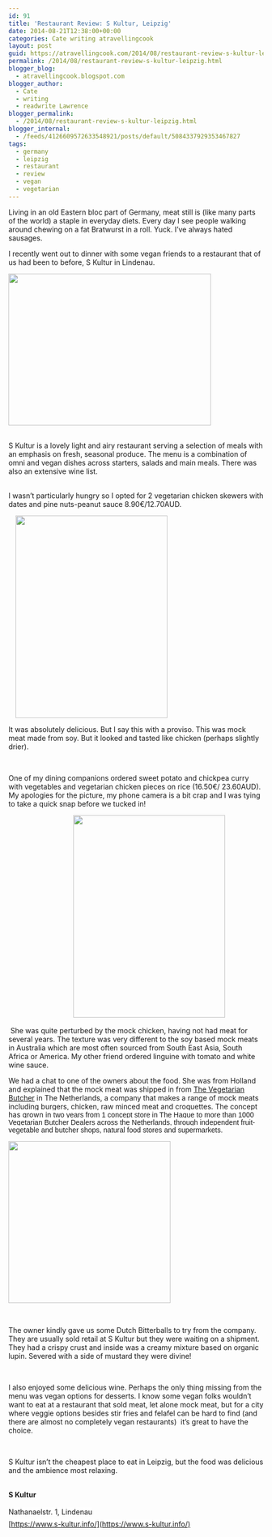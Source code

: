 ```yaml
---
id: 91
title: 'Restaurant Review: S Kultur, Leipzig'
date: 2014-08-21T12:38:00+00:00
categories: Cate writing atravellingcook
layout: post
guid: https://atravellingcook.com/2014/08/restaurant-review-s-kultur-leipzig.html
permalink: /2014/08/restaurant-review-s-kultur-leipzig.html
blogger_blog:
  - atravellingcook.blogspot.com
blogger_author:
  - Cate
  - writing
  - readwrite Lawrence
blogger_permalink:
  - /2014/08/restaurant-review-s-kultur-leipzig.html
blogger_internal:
  - /feeds/4126609572633548921/posts/default/5084337929353467827
tags:
  - germany
  - leipzig
  - restaurant
  - review
  - vegan
  - vegetarian
---
```

Living in an old Eastern bloc part of Germany, meat still is (like many parts of the world) a staple in everyday diets. Every day I see people walking around chewing on a fat Bratwurst in a roll. Yuck. I&#8217;ve always hated sausages. 



I recently went out to dinner with some vegan friends to a restaurant that of us had been to before, S Kultur in Lindenau. 


  <a  href="https://4.bp.blogspot.com/-6ncvNbdbdzk/U_XTeP9yC3I/AAAAAAAAJPw/y3WSs0mVdng/s1600/x55840e6a4d0607ed42cdefe547b9e2c1__400.jpg.pagespeed.ic.P9aVdsinPN.jpg"><img class=" aligncenter" src="https://4.bp.blogspot.com/-6ncvNbdbdzk/U_XTeP9yC3I/AAAAAAAAJPw/y3WSs0mVdng/s1600/x55840e6a4d0607ed42cdefe547b9e2c1__400.jpg.pagespeed.ic.P9aVdsinPN.jpg" alt="" width="400" height="300" border="0" /></a>


<br /> <span style="margin: 0px; padding: 0px;">S Kultur is a lovely light and airy restaurant serving a selection of meals with an emphasis on fresh, seasonal produce. The menu is a combination of omni and vegan dishes across starters, salads and main meals. There was also an extensive wine list. 
  
<span style="margin: 0px; padding: 0px;"><br /> <span style="margin: 0px; padding: 0px;">I wasn&#8217;t particularly hungry so I opted for <span style="margin: 0px; padding: 0px;">2 vegetarian chicken skewers <span style="margin: 0px; padding: 0px;">with dates and pine nuts-peanut sauce <span style="margin: 0px; padding: 0px;">8.90€/12.70AUD.


  <span style="font-family: Arial, Helvetica, sans-serif; margin: 0px; padding: 0px;"><a style="margin-left: 1em; margin-right: 1em; text-align: center;" href="https://2.bp.blogspot.com/-zId8LE96HkQ/U_XMd4SA-bI/AAAAAAAAJPQ/kZ14-8CUj2w/s1600/2014-08-16%2B19.50.33.jpg"><img class=" aligncenter" src="https://2.bp.blogspot.com/-zId8LE96HkQ/U_XMd4SA-bI/AAAAAAAAJPQ/kZ14-8CUj2w/s1600/2014-08-16%2B19.50.33.jpg" alt="" width="300" height="400" border="0" /></a>



  It was absolutely delicious. But I say this with a proviso. This was mock meat made from soy. But it looked and tasted like chicken (perhaps slightly drier). 



   



  One of my dining companions ordered sweet potato and chickpea curry with vegetables and vegetarian chicken pieces on rice (16.50€/ 23.60AUD). My apologies for the picture, my phone camera is a bit crap and I was tying to take a quick snap before we tucked in! 



                               <a style="margin-left: 1em; margin-right: 1em; text-align: center;" href="https://2.bp.blogspot.com/-EMZSLny5TB4/U_XMd0zp4GI/AAAAAAAAJPU/TXlXbtZbfts/s1600/2014-08-16%2B19.50.24.jpg"><img class=" aligncenter" src="https://2.bp.blogspot.com/-EMZSLny5TB4/U_XMd0zp4GI/AAAAAAAAJPU/TXlXbtZbfts/s1600/2014-08-16%2B19.50.24.jpg" alt="" width="300" height="400" border="0" /></a>


 She was quite perturbed by the mock chicken, having not had meat for several years. The texture was very different to the soy based mock meats in Australia which are most often sourced from South East Asia, South Africa or America. My other friend ordered linguine with tomato and white wine sauce. 


  We had a chat to one of the owners about the food. She was from Holland and explained that the mock meat was shipped in from <a href="https://www.vegetarianbutcher.com/">The Vegetarian Butcher</a> in The Netherlands, a company that makes a range of mock meats including burgers, chicken, raw minced meat and croquettes. <span style="background-color: white; line-height: 15px;">The concept has grown in <span style="background-color: white; font-family: Arial, Helvetica, sans-serif; line-height: 15px;">two years from 1 concept store in The Hague to more than 1000 Vegetarian Butcher Dealers <span style="background-color: white; font-family: Arial, Helvetica, sans-serif; line-height: 15px;">across the Netherlands, through independent fruit-vegetable and butcher shops, natural food stores and supermarkets.






  <a  href="https://3.bp.blogspot.com/-PdA7CRvkNyA/U_XZRUZZHeI/AAAAAAAAJQE/CfxlT0Pm9Pg/s1600/Organic_bitterballs.jpg"><img src="https://3.bp.blogspot.com/-PdA7CRvkNyA/U_XZRUZZHeI/AAAAAAAAJQE/CfxlT0Pm9Pg/s1600/Organic_bitterballs.jpg" alt="" width="320" height="320" border="0" /></a>



   



  The owner kindly gave us some Dutch Bitterballs to try from the company. They are usually sold retail at S Kultur but they were waiting on a shipment. They had a crispy crust and inside was a creamy mixture based on organic lupin. Severed with a side of mustard they were divine! 



   



  I also enjoyed some delicious wine. Perhaps the only thing missing from the menu was vegan options for desserts. I know some vegan folks wouldn&#8217;t want to eat at a restaurant that sold meat, let alone mock meat, but for a city where veggie options besides stir fries and felafel can be hard to find (and there are almost no completely vegan restaurants)  it&#8217;s great to have the choice. 



   



  S Kultur isn&#8217;t the cheapest place to eat in Leipzig, but the food was delicious and the ambience most relaxing. 


<br /> <b><span style="margin: 0px; padding: 0px;">S Kultur</b>
  
<b></b><span style="margin: 0px; padding: 0px;"><span style="background-color: white; line-height: 24px;">Nathanaelstr. <span style="background-color: white; line-height: 24px;">1, Lindenau<br /> [https://www.s-kultur.info/](https://www.s-kultur.info/)